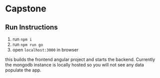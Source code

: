 # Capstone

## Run Instructions

1. run ``` npm i ```
2. run ``` npm run go ```
3. open ``` localhost:3000 ``` in browser

this builds the frontend angular project and starts the backend.
Currently the mongodb instance is locally hosted so you will not see any data populate the app.
